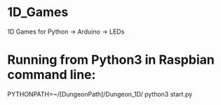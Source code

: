 # 1D_Games
1D Games for Python -> Arduino -> LEDs

# Running from Python3 in Raspbian command line:
PYTHONPATH=~/[DungeonPath]/Dungeon_1D/ python3 start.py